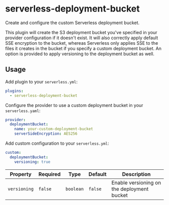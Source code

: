 # serverless-deployment-bucket

Create and configure the custom Serverless deployment bucket.

This plugin will create the S3 deployment bucket you've specified in your provider configuration if it doesn't exist.
It will also correctly apply default SSE encryption to the bucket, whereas Serverless only applies SSE to the files it creates in the bucket if you specify a custom deployment bucket.
An option is provided to apply versioning to the deployment bucket as well.

## Usage

Add plugin to your `serverless.yml`:

```yaml
plugins:
  - serverless-deployment-bucket
```

Configure the provider to use a custom deployment bucket in your `serverless.yaml`:

```yaml
provider:
  deploymentBucket:
    name: your-custom-deployment-bucket
    serverSideEncryption: AES256
```

Add custom configuration to your `serverless.yml`:

```yaml
custom:
  deploymentBucket:
    versioning: true
```

| Property     | Required | Type      | Default | Description                                |
|--------------|----------|-----------|---------|--------------------------------------------|
| `versioning` |  `false` | `boolean` | `false` | Enable versioning on the deployment bucket |
